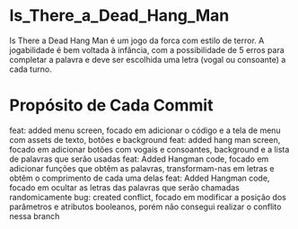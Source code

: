 # Is_There_a_Dead_Hang_Man

Is There a Dead Hang Man é um jogo da forca com estilo de terror. A jogabilidade é bem voltada à infância, com a possibilidade de 5 erros para completar a palavra e deve ser escolhida uma letra (vogal ou consoante) a cada turno. 

# Propósito de Cada Commit 

feat: added menu screen, focado em adicionar o código e a tela de menu com assets de texto, botões e background 
feat: added hang man screen, focado em adicionar botões com vogais e consoantes, background e a lista de palavras que serão usadas
feat: Added Hangman code, focado em adicionar funções que obtêm as palavras, transformam-nas em letras e obtêm o comprimento de cada uma delas
feat: Added Hangman code, focado em ocultar as letras das palavras que serão chamadas randomicamente
bug: created conflict, focado em modificar a posição dos parâmetros e atributos booleanos, porém não consegui realizar o conflito nessa branch
